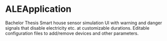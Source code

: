 # ALEApplication
Bachelor Thesis
Smart house sensor simulation UI with warning and danger signals that disable electricity etc. at customizable durations. Editable configuration files to add/remove devices and other parameters.
